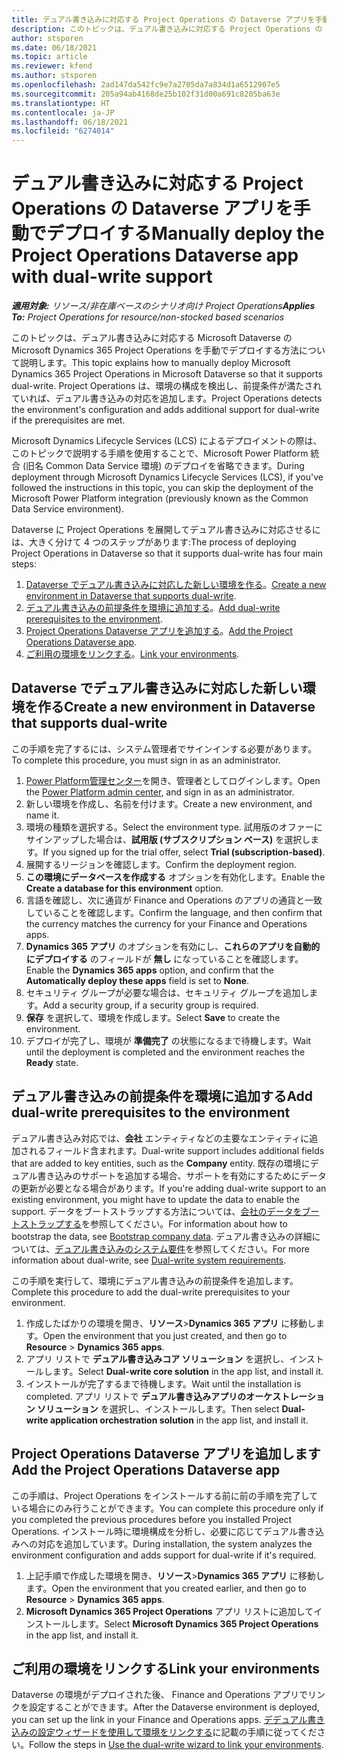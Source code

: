 ```yaml
---
title: デュアル書き込みに対応する Project Operations の Dataverse アプリを手動でデプロイする
description: このトピックは、デュアル書き込みに対応する Project Operations の Dataverse アプリを手動でデプロイする方法について説明します。
author: stsporen
ms.date: 06/18/2021
ms.topic: article
ms.reviewer: kfend
ms.author: stsporen
ms.openlocfilehash: 2ad147da542fc9e7a2705da7a834d1a6512907e5
ms.sourcegitcommit: 205a94ab4168de25b102f31d00a691c8205ba63e
ms.translationtype: HT
ms.contentlocale: ja-JP
ms.lasthandoff: 06/18/2021
ms.locfileid: "6274014"
---
```

# <a name="manually-deploy-the-project-operations-dataverse-app-with-dual-write-support"></a><span data-ttu-id="69b3c-103">デュアル書き込みに対応する Project Operations の Dataverse アプリを手動でデプロイする</span><span class="sxs-lookup"><span data-stu-id="69b3c-103">Manually deploy the Project Operations Dataverse app with dual-write support</span></span>

<span data-ttu-id="69b3c-104">_**適用対象:** リソース/非在庫ベースのシナリオ向け Project Operations_</span><span class="sxs-lookup"><span data-stu-id="69b3c-104">_**Applies To:** Project Operations for resource/non-stocked based scenarios_</span></span>

<span data-ttu-id="69b3c-105">このトピックは、デュアル書き込みに対応する Microsoft Dataverse の Microsoft Dynamics 365 Project Operations を手動でデプロイする方法について説明します。</span><span class="sxs-lookup"><span data-stu-id="69b3c-105">This topic explains how to manually deploy Microsoft Dynamics 365 Project Operations in Microsoft Dataverse so that it supports dual-write.</span></span> <span data-ttu-id="69b3c-106">Project Operations は、環境の構成を検出し、前提条件が満たされていれば、デュアル書き込みの対応を追加します。</span><span class="sxs-lookup"><span data-stu-id="69b3c-106">Project Operations detects the environment's configuration and adds additional support for dual-write if the prerequisites are met.</span></span>

<span data-ttu-id="69b3c-107">Microsoft Dynamics Lifecycle Services (LCS) によるデプロイメントの際は、このトピックで説明する手順を使用することで、Microsoft Power Platform 統合 (旧名 Common Data Service 環境) のデプロイを省略できます。</span><span class="sxs-lookup"><span data-stu-id="69b3c-107">During deployment through Microsoft Dynamics Lifecycle Services (LCS), if you've followed the instructions in this topic, you can skip the deployment of the Microsoft Power Platform integration (previously known as the Common Data Service environment).</span></span>

<span data-ttu-id="69b3c-108">Dataverse に Project Operations を展開してデュアル書き込みに対応させるには、大きく分けて 4 つのステップがあります:</span><span class="sxs-lookup"><span data-stu-id="69b3c-108">The process of deploying Project Operations in Dataverse so that it supports dual-write has four main steps:</span></span>

1. <span data-ttu-id="69b3c-109">[Dataverse でデュアル書き込みに対応した新しい環境を作る](#create)。</span><span class="sxs-lookup"><span data-stu-id="69b3c-109">[Create a new environment in Dataverse that supports dual-write](#create).</span></span>
2. <span data-ttu-id="69b3c-110">[デュアル書き込みの前提条件を環境に追加する](#prerequisites)。</span><span class="sxs-lookup"><span data-stu-id="69b3c-110">[Add dual-write prerequisites to the environment](#prerequisites).</span></span>
3. <span data-ttu-id="69b3c-111">[Project Operations Dataverse アプリを追加する](#dataverse)。</span><span class="sxs-lookup"><span data-stu-id="69b3c-111">[Add the Project Operations Dataverse app](#dataverse).</span></span>
4. <span data-ttu-id="69b3c-112">[ご利用の環境をリンクする](#link)。</span><span class="sxs-lookup"><span data-stu-id="69b3c-112">[Link your environments](#link).</span></span>

## <a name="create-a-new-environment-in-dataverse-that-supports-dual-write"></a><a name="create"></a><span data-ttu-id="69b3c-113">Dataverse でデュアル書き込みに対応した新しい環境を作る</span><span class="sxs-lookup"><span data-stu-id="69b3c-113">Create a new environment in Dataverse that supports dual-write</span></span>

<span data-ttu-id="69b3c-114">この手順を完了するには、システム管理者でサインインする必要があります。</span><span class="sxs-lookup"><span data-stu-id="69b3c-114">To complete this procedure, you must sign in as an administrator.</span></span>

1. <span data-ttu-id="69b3c-115">[Power Platform管理センター](https://admin.powerplatform.com)を開き、管理者としてログインします。</span><span class="sxs-lookup"><span data-stu-id="69b3c-115">Open the [Power Platform admin center](https://admin.powerplatform.com), and sign in as an administrator.</span></span>
2. <span data-ttu-id="69b3c-116">新しい環境を作成し、名前を付けます。</span><span class="sxs-lookup"><span data-stu-id="69b3c-116">Create a new environment, and name it.</span></span>
3. <span data-ttu-id="69b3c-117">環境の種類を選択する。</span><span class="sxs-lookup"><span data-stu-id="69b3c-117">Select the environment type.</span></span> <span data-ttu-id="69b3c-118">試用版のオファーにサインアップした場合は、**試用版 (サブスクリプション ベース)** を選択します。</span><span class="sxs-lookup"><span data-stu-id="69b3c-118">If you signed up for the trial offer, select **Trial (subscription-based)**.</span></span>
4. <span data-ttu-id="69b3c-119">展開するリージョンを確認します。</span><span class="sxs-lookup"><span data-stu-id="69b3c-119">Confirm the deployment region.</span></span>
5. <span data-ttu-id="69b3c-120">**この環境にデータベースを作成する** オプションを有効化します。</span><span class="sxs-lookup"><span data-stu-id="69b3c-120">Enable the **Create a database for this environment** option.</span></span> 
6. <span data-ttu-id="69b3c-121">言語を確認し、次に通貨が Finance and Operations のアプリの通貨と一致していることを確認します。</span><span class="sxs-lookup"><span data-stu-id="69b3c-121">Confirm the language, and then confirm that the currency matches the currency for your Finance and Operations apps.</span></span>
7. <span data-ttu-id="69b3c-122">**Dynamics 365 アプリ** のオプションを有効にし、**これらのアプリを自動的にデプロイする** のフィールドが **無し** になっていることを確認します。</span><span class="sxs-lookup"><span data-stu-id="69b3c-122">Enable the **Dynamics 365 apps** option, and confirm that the **Automatically deploy these apps** field is set to **None**.</span></span>
8. <span data-ttu-id="69b3c-123">セキュリティ グループが必要な場合は、セキュリティ グループを追加します。</span><span class="sxs-lookup"><span data-stu-id="69b3c-123">Add a security group, if a security group is required.</span></span>
9. <span data-ttu-id="69b3c-124">**保存** を選択して、環境を作成します。</span><span class="sxs-lookup"><span data-stu-id="69b3c-124">Select **Save** to create the environment.</span></span>
10. <span data-ttu-id="69b3c-125">デプロイが完了し、環境が **準備完了** の状態になるまで待機します。</span><span class="sxs-lookup"><span data-stu-id="69b3c-125">Wait until the deployment is completed and the environment reaches the **Ready** state.</span></span>

## <a name="add-dual-write-prerequisites-to-the-environment"></a><a name="prerequisites"></a><span data-ttu-id="69b3c-126">デュアル書き込みの前提条件を環境に追加する</span><span class="sxs-lookup"><span data-stu-id="69b3c-126">Add dual-write prerequisites to the environment</span></span>

<span data-ttu-id="69b3c-127">デュアル書き込み対応では、**会社** エンティティなどの主要なエンティティに追加されるフィールド含まれます。</span><span class="sxs-lookup"><span data-stu-id="69b3c-127">Dual-write support includes additional fields that are added to key entities, such as the **Company** entity.</span></span> <span data-ttu-id="69b3c-128">既存の環境にデュアル書き込みのサポートを追加する場合、サポートを有効にするためにデータの更新が必要となる場合があります。</span><span class="sxs-lookup"><span data-stu-id="69b3c-128">If you're adding dual-write support to an existing environment, you might have to update the data to enable the support.</span></span> <span data-ttu-id="69b3c-129">データをブートストラップする方法については、[会社のデータをブートストラップする](/dynamics365/fin-ops-core/dev-itpro/data-entities/dual-write/bootstrap-company-data)を参照してください。</span><span class="sxs-lookup"><span data-stu-id="69b3c-129">For information about how to bootstrap the data, see [Bootstrap company data](/dynamics365/fin-ops-core/dev-itpro/data-entities/dual-write/bootstrap-company-data).</span></span> <span data-ttu-id="69b3c-130">デュアル書き込みの詳細については、[デュアル書き込みのシステム要件](/dynamics365/fin-ops-core/dev-itpro/data-entities/dual-write/dual-write-system-req)を参照してください。</span><span class="sxs-lookup"><span data-stu-id="69b3c-130">For more information about dual-write, see [Dual-write system requirements](/dynamics365/fin-ops-core/dev-itpro/data-entities/dual-write/dual-write-system-req).</span></span>

<span data-ttu-id="69b3c-131">この手順を実行して、環境にデュアル書き込みの前提条件を追加します。</span><span class="sxs-lookup"><span data-stu-id="69b3c-131">Complete this procedure to add the dual-write prerequisites to your environment.</span></span>

1. <span data-ttu-id="69b3c-132">作成したばかりの環境を開き、**リソース**\>**Dynamics 365 アプリ** に移動します。</span><span class="sxs-lookup"><span data-stu-id="69b3c-132">Open the environment that you just created, and then go to **Resource** \> **Dynamics 365 apps**.</span></span>
2. <span data-ttu-id="69b3c-133">アプリ リストで **デュアル書き込みコア ソリューション** を選択し、インストールします。</span><span class="sxs-lookup"><span data-stu-id="69b3c-133">Select **Dual-write core solution** in the app list, and install it.</span></span>
3. <span data-ttu-id="69b3c-134">インストールが完了するまで待機します。</span><span class="sxs-lookup"><span data-stu-id="69b3c-134">Wait until the installation is completed.</span></span> <span data-ttu-id="69b3c-135">アプリ リストで **デュアル書き込みアプリのオーケストレーション ソリューション** を選択し、インストールします。</span><span class="sxs-lookup"><span data-stu-id="69b3c-135">Then select **Dual-write application orchestration solution** in the app list, and install it.</span></span>

## <a name="add-the-project-operations-dataverse-app"></a><a name="dataverse"></a><span data-ttu-id="69b3c-136">Project Operations Dataverse  アプリを追加します</span><span class="sxs-lookup"><span data-stu-id="69b3c-136">Add the Project Operations Dataverse app</span></span>

<span data-ttu-id="69b3c-137">この手順は、Project Operations をインストールする前に前の手順を完了している場合にのみ行うことができます。</span><span class="sxs-lookup"><span data-stu-id="69b3c-137">You can complete this procedure only if you completed the previous procedures before you installed Project Operations.</span></span> <span data-ttu-id="69b3c-138">インストール時に環境構成を分析し、必要に応じてデュアル書き込みへの対応を追加しています。</span><span class="sxs-lookup"><span data-stu-id="69b3c-138">During installation, the system analyzes the environment configuration and adds support for dual-write if it's required.</span></span>

1. <span data-ttu-id="69b3c-139">上記手順で作成した環境を開き、**リソース**\>**Dynamics 365 アプリ** に移動します。</span><span class="sxs-lookup"><span data-stu-id="69b3c-139">Open the environment that you created earlier, and then go to **Resource** \> **Dynamics 365 apps**.</span></span>
2. <span data-ttu-id="69b3c-140">**Microsoft Dynamics 365 Project Operations** アプリ リストに追加してインストールします。</span><span class="sxs-lookup"><span data-stu-id="69b3c-140">Select **Microsoft Dynamics 365 Project Operations** in the app list, and install it.</span></span>

## <a name="link-your-environments"></a><a name="link"></a><span data-ttu-id="69b3c-141">ご利用の環境をリンクする</span><span class="sxs-lookup"><span data-stu-id="69b3c-141">Link your environments</span></span>

<span data-ttu-id="69b3c-142">Dataverse の環境がデプロイされた後、 Finance and Operations アプリでリンクを設定することができます。</span><span class="sxs-lookup"><span data-stu-id="69b3c-142">After the Dataverse environment is deployed, you can set up the link in your Finance and Operations apps.</span></span> <span data-ttu-id="69b3c-143">[デデュアル書き込みの設定ウィザードを使用して環境をリンクする](/dynamics365/fin-ops-core/dev-itpro/data-entities/dual-write/link-your-environment)に記載の手順に従ってください。</span><span class="sxs-lookup"><span data-stu-id="69b3c-143">Follow the steps in [Use the dual-write wizard to link your environments](/dynamics365/fin-ops-core/dev-itpro/data-entities/dual-write/link-your-environment).</span></span>
